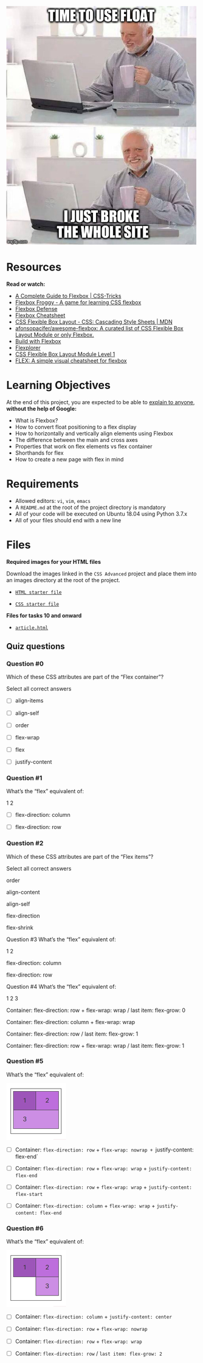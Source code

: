 ![I just broke the whole site](flexbox_meme.jpg)

# Resources

**Read or watch:**

- [A Complete Guide to Flexbox | CSS-Tricks](https://css-tricks.com/snippets/css/a-guide-to-flexbox/)
- [Flexbox Froggy - A game for learning CSS flexbox](https://flexboxfroggy.com/)
- [Flexbox Defense](http://www.flexboxdefense.com/)
- [Flexbox Cheatsheet](https://yoksel.github.io/flex-cheatsheet/)
- [CSS Flexible Box Layout - CSS: Cascading Style Sheets | MDN](https://developer.mozilla.org/en-US/docs/Web/CSS/CSS_flexible_box_layout)
- [afonsopacifer/awesome-flexbox: A curated list of CSS Flexible Box Layout Module or only Flexbox.](https://github.com/afonsopacifer/awesome-flexbox)
- [Build with Flexbox](https://flexbox.buildwithreact.com/)
- [Flexplorer](https://bennettfeely.com/flexplorer/)
- [CSS Flexible Box Layout Module Level 1](https://www.w3.org/TR/css-flexbox-1/#flex)
- [FLEX: A simple visual cheatsheet for flexbox](https://flexbox.malven.co/)

# Learning Objectives
At the end of this project, you are expected to be able to [explain to anyone](https://fs.blog/feynman-learning-technique/), **without the help of Google:**

- What is Flexbox?
- How to convert float positioning to a flex display
- How to horizontally and vertically align elements using Flexbox
- The difference between the main and cross axes
- Properties that work on flex elements vs flex container
- Shorthands for flex
- How to create a new page with flex in mind

# Requirements
- Allowed editors: `vi`, `vim`, `emacs`
- A `README.md` at the root of the project directory is mandatory
- All of your code will be executed on Ubuntu 18.04 using Python 3.7.x
- All of your files should end with a new line

# Files

**Required images for your HTML files**

Download the images linked in the `CSS Advanced` project and place them into an images directory at the root of the project.

- [`HTML starter file`](index.html)

- [`CSS starter file`](index.css)

**Files for tasks 10 and onward**

- [`article.html`](article.html)

## Quiz questions

### Question #0

Which of these CSS attributes are part of the “Flex container”?

Select all correct answers

- [ ] align-items

- [ ] align-self

- [ ] order

- [ ] flex-wrap

- [ ] flex

- [ ] justify-content

### Question #1

What’s the “flex” equivalent of:

1	2

- [ ] flex-direction: column

- [ ] flex-direction: row

### Question #2

Which of these CSS attributes are part of the “Flex items”?

Select all correct answers


order


align-content


align-self


flex-direction


flex-shrink

Question #3
What’s the “flex” equivalent of:

1
2

flex-direction: column


flex-direction: row

Question #4
What’s the “flex” equivalent of:

1	2
3

Container: flex-direction: row + flex-wrap: wrap / last item: flex-grow: 0


Container: flex-direction: column + flex-wrap: wrap


Container: flex-direction: row / last item: flex-grow: 1


Container: flex-direction: row + flex-wrap: wrap / last item: flex-grow: 1

### Question #5

What’s the “flex” equivalent of:

![Question 5](images/image_4.png)

- [ ] Container: `flex-direction: row` + `flex-wrap: nowrap + `justify-content: flex-end`

- [ ] Container: `flex-direction: row` + `flex-wrap: wrap` + `justify-content: flex-end`

- [ ] Container: `flex-direction: row` + `flex-wrap: wrap` + `justify-content: flex-start`

- [ ] Container: `flex-direction: column` + `flex-wrap: wrap` + `justify-content: flex-end`

### Question #6

What’s the “flex” equivalent of:

![Question 6](images/image_5.png)

- [ ] Container: `flex-direction: column` + `justify-content: center`

- [ ] Container: `flex-direction: row` + `flex-wrap: nowrap`

- [ ] Container: `flex-direction: row` + `flex-wrap: wrap`

- [ ] Container: `flex-direction: row` / `last item: flex-grow: 2`
